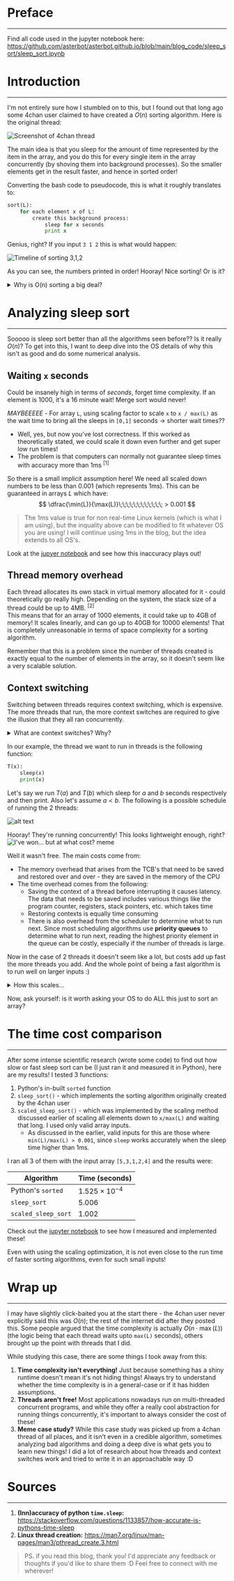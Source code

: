 # Preface
---

Find all code used in the jupyter notebook here: https://github.com/asterbot/asterbot.github.io/blob/main/blog_code/sleep_sort/sleep_sort.ipynb

# Introduction

---

I'm not entirely sure how I stumbled on to this, but I found out that long ago some 4chan user claimed to have created a $O(n)$ sorting algorithm. Here is the original thread:

![Screenshot of 4chan thread](./img/image.png)

The main idea is that you sleep for the amount of time represented by the item in the array, and you do this for every single item in the array concurrently (by shoving them into background processes). So the smaller elements get in the result faster, and hence in sorted order!

Converting the bash code to pseudocode, this is what it roughly translates to:

```python
sort(L):
    for each element x of L:
        create this background process:
            sleep for x seconds
            print x
```

Genius, right? If you input `3 1 2` this is what would happen:

![Timeline of sorting 3,1,2](./img/image5.png) 

As you can see, the numbers printed in order! Hooray! Nice sorting! Or is it?


<details>
<summary> Why is O(n) sorting a big deal?</summary>

One fact echo'd almost everywhere about sorting is that the best you can do is $O(n \log n)$. This is true for **comparison-based** sorting.

## Comparison-based sorting
This is the type of sorting which involves directly comparing elements of the original array with one another, and it has been proven that this cannot go faster than $O(n \log n)$. 

<details>
<summary>A small proof</summary>

An array with $n$ items can have at most $n!$ arrangements (or permutations).
In a comparison-based sorting algorithm, we must perform **at least** $\log (n!)$ comparisons.

The reason for this is that each "comparison" is essentially a yes/no decision about which element to chose, so the question can be reframed as: _how many comparisons do I need to uniquely identify the right permutation?_\
If you can make $d$ yes/no decisions, the number of possible outcomes is $2^d$\
We also know the total number of possible outcomes is $n!$, so $2^d\; = n! \implies d = \log (n!)$

Also, \
$\log(n!) = \sum\limits_{i=1}^{n}\;\;\;\;\log(i) \le n \log(n)$

So the lower-bound of comparison-based sorts is $\Omega(n \log n)$ in the worst case
</details>


## Non-comparison based sorting
While it is true that most basic sorting algorithms cannot be faster than $O(n \log n)$, there are certain algorithms which can go as fast as $O(n)$ (eg. Bucket Sort and Radix Sort. Look them up!)

So why aren't these the hero sorting algorithms? The answer is simple: *they make a lot of implicit assumptions* and *work well in very specific cases!* 
- Something like Radix sort consumes a lot of memory and is generally less flexible as it is based on digits and letters
- Something like Bucket sort works the best when data is more-or-less evenly distributed. 

And both of these could go as bad as $O(n^2\;)$ if their assumptions aren't met - however, what is true that these algorithms can and will be used when they fit best!

**Conclusion:** So you cannot generally do better than $O(n \log n)$ if you make no assumptions about your input data!


</details>


# Analyzing sleep sort
---

Sooooo is sleep sort better than all the algorithms seen before?? Is it really $O(n)$? To get into this, I want to deep dive into the OS details of why this isn't as good and do some numerical analysis.


## Waiting `x` seconds

Could be insanely high in terms of *seconds*, forget time complexity. If an element is 1000, it's a 16 minute wait! Merge sort would never!


*MAYBEEEEE* - For array `L`, using scaling factor to scale `x` to `x / max(L)` as the wait time to bring all the sleeps in `[0,1]` seconds $\to$ shorter wait times??
- Well, yes, but now you've lost correctness. If this worked as theoretically stated, we could scale it down even further and get super low run times! 
- The problem is that computers can normally not guarantee sleep times with accuracy more than 1ms $^{[1]}$

So there is a small implicit assumption here! We need all scaled down numbers to be less than 0.001 (which represents 1ms). This can be guaranteed in arrays $L$ which have:
$$
\dfrac{\min(L)}{\max(L)}\;\;\;\;\;\;\;\;\;\;\;\; > 0.001
$$
> The 1ms value is true for non real-time Linux kernels (which is what I am using), but the inquality above can be modified to fit whatever OS you are using! I will continue using 1ms in the blog, but the idea extends to all OS's.


Look at the [jupyer notebook](https://github.com/asterbot/asterbot.github.io/blob/main/blog_code/sleep_sort/sleep_sort.ipynb) and see how this inaccuracy plays out!


## Thread memory overhead
Each thread allocates its own stack in virtual memory allocated for it - could theoretically go really high. Depending on the system, the stack size of a thread could be up to 4MB. $^{[2]}$ \
This means that for an array of 1000 elements, it could take up to 4GB of memory! It scales linearly, and can go up to 40GB for 10000 elements! That is completely unreasonable in terms of space complexity for a sorting algorithm.

Remember that this is a problem since the number of threads created is exactly equal to the number of elements in the array, so it doesn't seem like a very scalable solution.

## Context switching

Switching between threads requires context switching, which is expensive. The more threads that run, the more context switches are required to give the illusion that they all ran concurrently. 

<details>
<summary>What are context switches? Why?</summary>

A computer with a single processor cannot actually run multiple threads "concurrently" as you might expect. It needs to keep switching between the steps of the threads. 
- The reason we require context switches is to ensure that when we run a thread, we *resume* it from the right point.
- For example if you partially ran a thread `thread1`, switched to another thread (call it `thread2`) and came back to run `thread1`, you want to run it from where you left of.
- The way the OS keeps track of the "state" or "the place to resume from" is a data structure called the **Thread Control Block (TCB)**. You can just think of this as a high-level abstraction for now.
  - An important piece of information stored in the TCB is the **[Program Counter (PC)](https://en.wikipedia.org/wiki/Program_counter)** which is an indication of where in its code the thread has already reached. Every sequential program maintains a PC to know what to execute next.

Whenever a context switch happens between two threads $T_0\;$ and $T_1\;$, the following steps happen:
1. Save the state of $T_0\;$ in a TCB
2. Load the state of $T_1\;$ from its TCB

Look at the diagram for more details:

![alt text](./img/image3.png)

</details>


In our example, the thread we want to run in threads is the following function:
```python
T(x):
    sleep(x)
    print(x)
```

Let's say we run $T(a)$ and $T(b)$ which sleep for $a$ and $b$ seconds respectively and then print. Also let's assume $a<b$. The following is a possible schedule of running the 2 threads:

![alt text](img/image4.png)

Hooray! They're running concurrently! This looks lightweight enough, right? \
![I've won... but at what cost? meme](img/image2.png)

Well it wasn't free. The main costs come from:
- The memory overhead that arises from the TCB's that need to be saved and restored over and over - they are saved in the memory of the CPU
- The time overhead comes from the following:
  - Saving the context of a thread before interrupting it causes latency. The data that needs to be saved includes various things like the program counter, registers, stack pointers, etc. which takes time
  - Restoring contexts is equally time consuming
  - There is also overhead from the scheduler to determine what to run next. Since most scheduling algorithms use **priority queues** to determine what to run next, reading the highest priority element in the queue can be costly, especially if the number of threads is large. 

Now in the case of 2 threads it doesn't seem like a lot, but costs add up fast the more threads you add. And the whole point of being a fast algorithm is to run well on larger inputs :)

<details>
<summary>How this scales...</summary>

Let's bash out the math for an array $L$ which is some permutation of $\set{x_1, \ldots, x_n\;}$ with $x_1\; < \ldots < x_n$

So the threads we will need to run will be $T(x_1\;), \ldots, T(x_n\;)$ with $x_1 < \ldots < x_n$. 
- Let's also assume for the sake of simplicity that none of the $x_i\;$'s are equal to one another, or in other words all elements of $L$ are unique

Then we can calculate the number of context switches in the following way:
1. **Sleep + Wake-up**: For each of the $n$ threads, there needs to be 1 context switch when sleeping and 1 context switch when waking up (and performing `print`), ie. 2 context switches per thread.
   - So for all the threads combined, this constitutes $2n$ context switches.
2. **Extra costs:** For each thread created, there would be more overlaying costs depending on the system.
   - This could be during the thread creation and thread joining (2 per thread; total $2n$)
   - This could be during printing to stdout (1 per thread; total $2n$)
   - This could be during interrupts (1 per thread; total $n$)

So the total cost is of the order $C(n) = 2n + O(n)$. Since the time of this thread increases linearly as the number of threads (aka number of elements) increases, it could be potentially expensive.

</details>



Now, ask yourself: is it worth asking your OS to do ALL this just to sort an array?

# The time cost comparison
---
After some intense scientific research (wrote some code) to find out how slow or fast sleep sort can be (I just ran it and measured it in Python), here are my results! I tested 3 functions:
1. Python's in-built `sorted` function 
2. `sleep_sort()` - which implements the sorting algorithm originally created by the 4chan user
3. `scaled_sleep_sort()` - which was implemented by the scaling method discussed earlier of scaling all elements down to `x/max(L)` and waiting that long. I used only valid array inputs.
    - As discussed in the earlier, valid inputs for this are those where `min(L)/max(L) > 0.001`, since `sleep` works accurately when the sleep time higher than 1ms.


I ran all 3 of them with the input array `[5,3,1,2,4]` and the results were:
 
| Algorithm | Time (seconds) |
|-|-|
|Python's `sorted` |  $1.525 \times 10^{-4}$  |
|`sleep_sort` | 5.006 |
|`scaled_sleep_sort` | 1.002 |

Check out the [jupyter notebook]([insert-link-here](https://github.com/asterbot/asterbot.github.io/blob/main/blog_code/sleep_sort/sleep_sort.ipynb)) to see how I measured and implemented these!

Even with using the scaling optimization, it is not even close to the run time of faster sorting algorithms, even for such small inputs! 



# Wrap up
---
I may have slightly click-baited you at the start there - the 4chan user never explicitly said this was $O(n)$; the rest of the internet did after they posted this.
Some people argued that the time complexity is actually $O(n \cdot \max(L))$ (the logic being that each thread waits upto `max(L)` seconds), others brought up the point with threads that I did.

While studying this case, there are some things I took away from this:
1. **Time complexity isn't everything!** Just because something has a shiny runtime doesn't mean it's not hiding things! Always try to understand whether the time complexity is in a general-case or if it has hidden assumptions.
2. **Threads aren't free!** Most applications nowadays run on multi-threaded concurrent programs, and while they offer a really cool abstraction for running things concurrently, it's important to always consider the cost of these!
3. **Meme case study?** While this case study was picked up from a 4chan thread of all places, and it isn't even in a credible algorithm, sometimes analyzing bad algorithms and doing a deep dive is what gets you to learn new things! I did a lot of research about how threads and context switches work and tried to write it in an approachable way :D

# Sources
---
1. **(Inn)accuracy of python `time.sleep`:** https://stackoverflow.com/questions/1133857/how-accurate-is-pythons-time-sleep
2. **Linux thread creation:** https://man7.org/linux/man-pages/man3/pthread_create.3.html

> PS. if you read this blog, thank you! I'd appreciate any feedback or thoughts if you'd like to share them :D Feel free to connect with me wherever!



